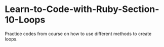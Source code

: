 # Learn-to-Code-with-Ruby-Section-10-Loops
Practice codes from course on how to use different methods to create loops. 
